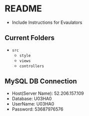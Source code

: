 # README

* Include Instructions for Evaulators
## Current Folders

* `src`
  * `style`
  * `views`
  * `controllers`
## MySQL DB Connection
* Host(Server Name): 52.206.157.109
* Database: U03HA0
* UserName: U03HA0
* Password: 53687976576
